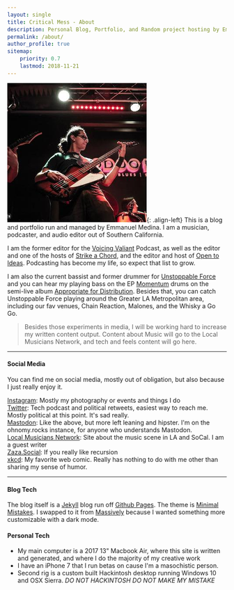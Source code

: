 ```yaml
---
layout: single
title: Critical Mess - About
description: Personal Blog, Portfolio, and Random project hosting by Emmanuel Medina
permalink: /about/
author_profile: true
sitemap:
    priority: 0.7
    lastmod: 2018-11-21
---
```

<!-- ## About -->
<!-- <span class="image left"><img src="{{ "/images/zaza.jpg" | absolute_url }}" alt="" /></span>
<!-- ![I have to post an image of me... don't judge](/images/zaza.jpg "Me the Musician... I guess") -->
![image-left](/images/zaza.jpg){: .align-left} 
This is a blog and portfolio run and managed by Emmanuel Medina. I am a musician, podcaster, and audio editor out of Southern California.

I am the former editor for the [Voicing Valiant](https://anchor.fm/voicingvaliant) Podcast, as well as the editor and one of the hosts of [Strike a Chord](https://localmusicnet.wordpress.com/strike-a-chord/), and the editor and host of [Open to Ideas](https://anchor.fm/two-dudes). Podcasting has become my life, so expect that list to grow.

I am also the current bassist and former drummer for [Unstoppable Force](http://unstoppableforce.band) and you can hear my playing bass on the EP [Momentum](https://open.spotify.com/album/0XDuPSJF1P5PGvy7NedzJX?si=DbyJ-nflS6eN6EHUhuIS4w) drums on the semi-live album [Appropriate for Distribution](https://open.spotify.com/album/5XHoS0RDHw5M5Bl8pMIZ07?si=JZvXcc3URuKIJ7dSWK_7qg). Besides that, you can catch Unstoppable Force playing around the Greater LA Metropolitan area, including our fav venues, Chain Reaction, Malones, and the Whisky a Go Go. 



<!---### Content is Important--->
<blockquote> Besides those experiments in media, I will be working hard to increase my written content output. Content about Music will go to the Local Musicians Network, and tech and feels content will go here. </blockquote>

<!--span class="image left"><img src="{{ "/images/pic05.jpg" | absolute_url }}" alt="" /></span-->

---

#### Social Media

You can find me on social media, mostly out of obligation, but also because I just really enjoy it.

[Instagram](https://www.instagram.com/zazathebassist/): Mostly my photography or events and things I do
<br>
[Twitter](https://twitter.com/zazathebassist): Tech podcast and political retweets, easiest way to reach me. Mostly political at this point. It's sad really.
<br>
[Mastodon](https://ohnomy.rocks/@zaza): Like the above, but more left leaning and hipster. I'm on the ohnomy.rocks instance, for anyone who understands Mastodon.
<br>
[Local Musicians Network](https://localmusicnet.wordpress.com/): Site about the music scene in LA and SoCal. I am a guest writer
<br>
[Zaza.Social](http://zaza.social): If you really like recursion
<br>
[xkcd](https://xkcd.com): My favorite web comic. Really has nothing to do with me other than sharing my sense of humor.

---

#### Blog Tech

The blog itself is a [Jekyll](https://jekyllrb.com) blog run off [Github Pages](https://pages.github.com). <!-- The theme is [Massively](https://github.com/iwiedenm/jekyll-theme-massively-src), which I have modified some of the HTML and CSS for to make my own. --> The theme is [Minimal Mistakes](https://mmistakes.github.io/minimal-mistakes/). I swapped to it from [Massively](https://github.com/iwiedenm/jekyll-theme-massively-src) because I wanted something more customizable with a dark mode.

#### Personal Tech

- My main computer is a 2017 13" Macbook Air, where this site is written and generated, and where I do the majority of my creative work
- I have an iPhone 7 that I run betas on cause I'm a masochistic person.
- Second rig is a custom built Hackintosh desktop running Windows 10 and OSX Sierra. *DO NOT HACKINTOSH DO NOT MAKE MY MISTAKE*
